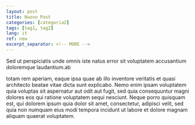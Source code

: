 ```yaml
---
layout: post
title: Nuovo Post
categories: [categoria2]
tags: [tag1, tag2]
lang: it
ref: new
excerpt_separator: <!-- MORE -->
---
```


Sed ut perspiciatis unde omnis iste natus error sit voluptatem accusantium doloremque laudantium.ab
 <!-- MORE -->
 totam rem aperiam, eaque ipsa quae ab illo inventore veritatis et quasi architecto beatae vitae dicta sunt explicabo. Nemo enim ipsam voluptatem quia voluptas sit aspernatur aut odit aut fugit, sed quia consequuntur magni dolores eos qui ratione voluptatem sequi nesciunt. Neque porro quisquam est, qui dolorem ipsum quia dolor sit amet, consectetur, adipisci velit, sed quia non numquam eius modi tempora incidunt ut labore et dolore magnam aliquam quaerat voluptatem.

